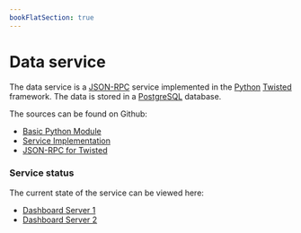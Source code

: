 ```yaml
---
bookFlatSection: true
---
```


# Data service

The data service is a [JSON-RPC](http://www.jsonrpc.org/) service implemented in
the [Python](https://www.python.org/) [Twisted](https://twistedmatrix.com/) framework. The data is stored in
a [PostgreSQL](https://www.postgresql.org/) database.

The sources can be found on Github:

- [Basic Python Module](https://github.com/wuan/bo-python)
- [Service Implementation](https://github.com/wuan/bo-server)
- [JSON-RPC for Twisted](https://github.com/wuan/txjsonrpc)

### Service status

The current state of the service can be viewed here:
- [Dashboard Server 1](https://metrics.tryb.de/d/iPC94Iznk/bo-webservice)
- [Dashboard Server 2](https://raijin.tryb.de/d/iPC94Iznk/bo-webservice) 